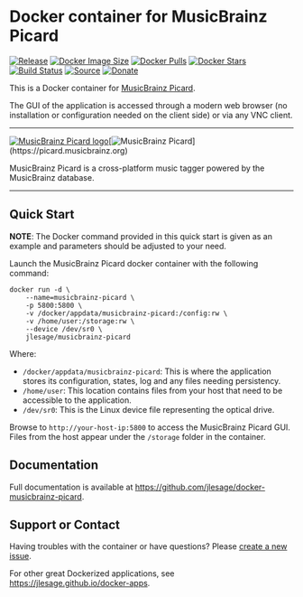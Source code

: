 # Docker container for MusicBrainz Picard
[![Release](https://img.shields.io/github/release/jlesage/docker-musicbrainz-picard.svg?logo=github&style=for-the-badge)](https://github.com/jlesage/docker-musicbrainz-picard/releases/latest)
[![Docker Image Size](https://img.shields.io/docker/image-size/jlesage/musicbrainz-picard/latest?logo=docker&style=for-the-badge)](https://hub.docker.com/r/jlesage/musicbrainz-picard/tags)
[![Docker Pulls](https://img.shields.io/docker/pulls/jlesage/musicbrainz-picard?label=Pulls&logo=docker&style=for-the-badge)](https://hub.docker.com/r/jlesage/musicbrainz-picard)
[![Docker Stars](https://img.shields.io/docker/stars/jlesage/musicbrainz-picard?label=Stars&logo=docker&style=for-the-badge)](https://hub.docker.com/r/jlesage/musicbrainz-picard)
[![Build Status](https://img.shields.io/github/actions/workflow/status/jlesage/docker-musicbrainz-picard/build-image.yml?logo=github&branch=master&style=for-the-badge)](https://github.com/jlesage/docker-musicbrainz-picard/actions/workflows/build-image.yml)
[![Source](https://img.shields.io/badge/Source-GitHub-blue?logo=github&style=for-the-badge)](https://github.com/jlesage/docker-musicbrainz-picard)
[![Donate](https://img.shields.io/badge/Donate-PayPal-green.svg?style=for-the-badge)](https://paypal.me/JocelynLeSage)

This is a Docker container for [MusicBrainz Picard](https://picard.musicbrainz.org).

The GUI of the application is accessed through a modern web browser (no
installation or configuration needed on the client side) or via any VNC client.

---

[![MusicBrainz Picard logo](https://images.weserv.nl/?url=raw.githubusercontent.com/jlesage/docker-templates/master/jlesage/images/musicbrainz-picard-icon.png&w=110)](https://picard.musicbrainz.org)[![MusicBrainz Picard](https://images.placeholders.dev/?width=576&height=110&fontFamily=monospace&fontWeight=400&fontSize=52&text=MusicBrainz%20Picard&bgColor=rgba(0,0,0,0.0)&textColor=rgba(121,121,121,1))](https://picard.musicbrainz.org)

MusicBrainz Picard is a cross-platform music tagger powered by the MusicBrainz
database.

---

## Quick Start

**NOTE**:
    The Docker command provided in this quick start is given as an example
    and parameters should be adjusted to your need.

Launch the MusicBrainz Picard docker container with the following command:
```shell
docker run -d \
    --name=musicbrainz-picard \
    -p 5800:5800 \
    -v /docker/appdata/musicbrainz-picard:/config:rw \
    -v /home/user:/storage:rw \
    --device /dev/sr0 \
    jlesage/musicbrainz-picard
```

Where:

  - `/docker/appdata/musicbrainz-picard`: This is where the application stores its configuration, states, log and any files needing persistency.
  - `/home/user`: This location contains files from your host that need to be accessible to the application.
  - `/dev/sr0`: This is the Linux device file representing the optical drive.

Browse to `http://your-host-ip:5800` to access the MusicBrainz Picard GUI.
Files from the host appear under the `/storage` folder in the container.

## Documentation

Full documentation is available at https://github.com/jlesage/docker-musicbrainz-picard.

## Support or Contact

Having troubles with the container or have questions?  Please
[create a new issue].

For other great Dockerized applications, see https://jlesage.github.io/docker-apps.

[create a new issue]: https://github.com/jlesage/docker-musicbrainz-picard/issues
